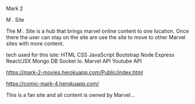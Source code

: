 Mark 2

M . Site

The M . Site is a hub that brings marvel online content to one location.  Once there the user can stay on the site are use the site to move to other Marvel sites with more content.


tech used for this iste:
HTML
CSS
JavaScript
Bootstrap
Node
Express
React/JSX
Mongo DB
Socket Io.
Marvel API
Youtube API


https://mark-2-movies.herokuapp.com/Public/index.html


https://comic-mark-4.herokuapp.com/


This is a fan site and all content is owned by Marvel...
